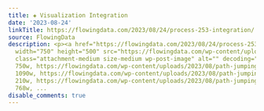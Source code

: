 ```yaml
---
title: ✚ Visualization Integration
date: '2023-08-24'
linkTitle: https://flowingdata.com/2023/08/24/process-253-integration/
source: FlowingData
description: <p><a href="https://flowingdata.com/2023/08/24/process-253-integration/"><img
  width="750" height="500" src="https://flowingdata.com/wp-content/uploads/2023/08/path-jumping-750x500.png"
  class="attachment-medium size-medium wp-post-image" alt="" decoding="async" srcset="https://flowingdata.com/wp-content/uploads/2023/08/path-jumping-750x500.png
  750w, https://flowingdata.com/wp-content/uploads/2023/08/path-jumping-1090x727.png
  1090w, https://flowingdata.com/wp-content/uploads/2023/08/path-jumping-210x140.png
  210w, https://flowingdata.com/wp-content/uploads/2023/08/path-jumping-768x512.png
  768w, ...
disable_comments: true
---
```

<p><a href="https://flowingdata.com/2023/08/24/process-253-integration/"><img width="750" height="500" src="https://flowingdata.com/wp-content/uploads/2023/08/path-jumping-750x500.png" class="attachment-medium size-medium wp-post-image" alt="" decoding="async" srcset="https://flowingdata.com/wp-content/uploads/2023/08/path-jumping-750x500.png 750w, https://flowingdata.com/wp-content/uploads/2023/08/path-jumping-1090x727.png 1090w, https://flowingdata.com/wp-content/uploads/2023/08/path-jumping-210x140.png 210w, https://flowingdata.com/wp-content/uploads/2023/08/path-jumping-768x512.png 768w, ...